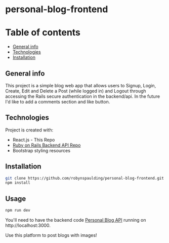 # personal-blog-frontend
# Table of contents
* [General info](#general-info)
* [Technologies](#technologies)
* [Installation](#installation)

## General info
This project is a simple blog web app that allows users to Signup, Login, Create, Edit and Delete a Post (while logged in) and Logout through accessing the Rails secure authentication in the backend/api. In the future I'd like to add a comments section and like button. 
	
## Technologies
Project is created with:
* React.js - This Repo
* <a href="https://github.com/robynspaulding/personal-blog-api"> Ruby on Rails Backend API Repo</a>
* Bootstrap styling resources

## Installation

```bash
git clone https://github.com/robynspaulding/personal-blog-frontend.git
npm install
```

## Usage

```bash
npm run dev
```

You'll need to have the backend code <a href="https://github.com/robynspaulding/personal-blog-api">Personal Blog API</a> running on http://localhost:3000.


Use this platform to post blogs with images!

